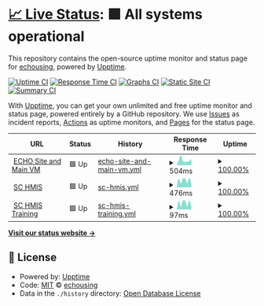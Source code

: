 # [📈 Live Status](https://status.echousing.org): <!--live status--> **🟩 All systems operational**

This repository contains the open-source uptime monitor and status page for [echousing](https://status.echousing.org), powered by [Upptime](https://github.com/upptime/upptime).

[![Uptime CI](https://github.com/echousing/status/workflows/Uptime%20CI/badge.svg)](https://github.com/echousing/status/actions?query=workflow%3A%22Uptime+CI%22)
[![Response Time CI](https://github.com/echousing/status/workflows/Response%20Time%20CI/badge.svg)](https://github.com/echousing/status/actions?query=workflow%3A%22Response+Time+CI%22)
[![Graphs CI](https://github.com/echousing/status/workflows/Graphs%20CI/badge.svg)](https://github.com/echousing/status/actions?query=workflow%3A%22Graphs+CI%22)
[![Static Site CI](https://github.com/echousing/status/workflows/Static%20Site%20CI/badge.svg)](https://github.com/echousing/status/actions?query=workflow%3A%22Static+Site+CI%22)
[![Summary CI](https://github.com/echousing/status/workflows/Summary%20CI/badge.svg)](https://github.com/echousing/status/actions?query=workflow%3A%22Summary+CI%22)

With [Upptime](https://upptime.js.org), you can get your own unlimited and free uptime monitor and status page, powered entirely by a GitHub repository. We use [Issues](https://github.com/echousing/status/issues) as incident reports, [Actions](https://github.com/echousing/status/actions) as uptime monitors, and [Pages](https://status.echousing.org) for the status page.

<!--start: status pages-->
<!-- This summary is generated by Upptime (https://github.com/upptime/upptime) -->
<!-- Do not edit this manually, your changes will be overwritten -->
<!-- prettier-ignore -->
| URL | Status | History | Response Time | Uptime |
| --- | ------ | ------- | ------------- | ------ |
| <img alt="" src="https://echousing.org/wp-content/uploads/2019/02/cropped-ECHO-SQUARE-512-new-50x50.png" height="13"> [ECHO Site and Main VM](https://echomeless.org/wp-content/uploads/echo-email-143.png) | 🟩 Up | [echo-site-and-main-vm.yml](https://github.com/echousing/status/commits/HEAD/history/echo-site-and-main-vm.yml) | <details><summary><img alt="Response time graph" src="./graphs/echo-site-and-main-vm/response-time-week.png" height="20"> 504ms</summary><br><a href="https://status.echousing.org/history/echo-site-and-main-vm"><img alt="Response time 493" src="https://img.shields.io/endpoint?url=https%3A%2F%2Fraw.githubusercontent.com%2Fechousing%2Fstatus%2FHEAD%2Fapi%2Fecho-site-and-main-vm%2Fresponse-time.json"></a><br><a href="https://status.echousing.org/history/echo-site-and-main-vm"><img alt="24-hour response time 417" src="https://img.shields.io/endpoint?url=https%3A%2F%2Fraw.githubusercontent.com%2Fechousing%2Fstatus%2FHEAD%2Fapi%2Fecho-site-and-main-vm%2Fresponse-time-day.json"></a><br><a href="https://status.echousing.org/history/echo-site-and-main-vm"><img alt="7-day response time 504" src="https://img.shields.io/endpoint?url=https%3A%2F%2Fraw.githubusercontent.com%2Fechousing%2Fstatus%2FHEAD%2Fapi%2Fecho-site-and-main-vm%2Fresponse-time-week.json"></a><br><a href="https://status.echousing.org/history/echo-site-and-main-vm"><img alt="30-day response time 580" src="https://img.shields.io/endpoint?url=https%3A%2F%2Fraw.githubusercontent.com%2Fechousing%2Fstatus%2FHEAD%2Fapi%2Fecho-site-and-main-vm%2Fresponse-time-month.json"></a><br><a href="https://status.echousing.org/history/echo-site-and-main-vm"><img alt="1-year response time 510" src="https://img.shields.io/endpoint?url=https%3A%2F%2Fraw.githubusercontent.com%2Fechousing%2Fstatus%2FHEAD%2Fapi%2Fecho-site-and-main-vm%2Fresponse-time-year.json"></a></details> | <details><summary><a href="https://status.echousing.org/history/echo-site-and-main-vm">100.00%</a></summary><a href="https://status.echousing.org/history/echo-site-and-main-vm"><img alt="All-time uptime 99.78%" src="https://img.shields.io/endpoint?url=https%3A%2F%2Fraw.githubusercontent.com%2Fechousing%2Fstatus%2FHEAD%2Fapi%2Fecho-site-and-main-vm%2Fuptime.json"></a><br><a href="https://status.echousing.org/history/echo-site-and-main-vm"><img alt="24-hour uptime 100.00%" src="https://img.shields.io/endpoint?url=https%3A%2F%2Fraw.githubusercontent.com%2Fechousing%2Fstatus%2FHEAD%2Fapi%2Fecho-site-and-main-vm%2Fuptime-day.json"></a><br><a href="https://status.echousing.org/history/echo-site-and-main-vm"><img alt="7-day uptime 100.00%" src="https://img.shields.io/endpoint?url=https%3A%2F%2Fraw.githubusercontent.com%2Fechousing%2Fstatus%2FHEAD%2Fapi%2Fecho-site-and-main-vm%2Fuptime-week.json"></a><br><a href="https://status.echousing.org/history/echo-site-and-main-vm"><img alt="30-day uptime 100.00%" src="https://img.shields.io/endpoint?url=https%3A%2F%2Fraw.githubusercontent.com%2Fechousing%2Fstatus%2FHEAD%2Fapi%2Fecho-site-and-main-vm%2Fuptime-month.json"></a><br><a href="https://status.echousing.org/history/echo-site-and-main-vm"><img alt="1-year uptime 100.00%" src="https://img.shields.io/endpoint?url=https%3A%2F%2Fraw.githubusercontent.com%2Fechousing%2Fstatus%2FHEAD%2Fapi%2Fecho-site-and-main-vm%2Fuptime-year.json"></a></details>
| <img alt="" src="https://sp5.servicept.com/sc211/com.bowmansystems.sp5.core.ServicePoint/images/favicon.ico" height="13"> [SC HMIS](https://sp5.servicept.com/sc211/com.bowmansystems.sp5.core.ServicePoint/index.html) | 🟩 Up | [sc-hmis.yml](https://github.com/echousing/status/commits/HEAD/history/sc-hmis.yml) | <details><summary><img alt="Response time graph" src="./graphs/sc-hmis/response-time-week.png" height="20"> 476ms</summary><br><a href="https://status.echousing.org/history/sc-hmis"><img alt="Response time 399" src="https://img.shields.io/endpoint?url=https%3A%2F%2Fraw.githubusercontent.com%2Fechousing%2Fstatus%2FHEAD%2Fapi%2Fsc-hmis%2Fresponse-time.json"></a><br><a href="https://status.echousing.org/history/sc-hmis"><img alt="24-hour response time 683" src="https://img.shields.io/endpoint?url=https%3A%2F%2Fraw.githubusercontent.com%2Fechousing%2Fstatus%2FHEAD%2Fapi%2Fsc-hmis%2Fresponse-time-day.json"></a><br><a href="https://status.echousing.org/history/sc-hmis"><img alt="7-day response time 476" src="https://img.shields.io/endpoint?url=https%3A%2F%2Fraw.githubusercontent.com%2Fechousing%2Fstatus%2FHEAD%2Fapi%2Fsc-hmis%2Fresponse-time-week.json"></a><br><a href="https://status.echousing.org/history/sc-hmis"><img alt="30-day response time 606" src="https://img.shields.io/endpoint?url=https%3A%2F%2Fraw.githubusercontent.com%2Fechousing%2Fstatus%2FHEAD%2Fapi%2Fsc-hmis%2Fresponse-time-month.json"></a><br><a href="https://status.echousing.org/history/sc-hmis"><img alt="1-year response time 446" src="https://img.shields.io/endpoint?url=https%3A%2F%2Fraw.githubusercontent.com%2Fechousing%2Fstatus%2FHEAD%2Fapi%2Fsc-hmis%2Fresponse-time-year.json"></a></details> | <details><summary><a href="https://status.echousing.org/history/sc-hmis">100.00%</a></summary><a href="https://status.echousing.org/history/sc-hmis"><img alt="All-time uptime 99.97%" src="https://img.shields.io/endpoint?url=https%3A%2F%2Fraw.githubusercontent.com%2Fechousing%2Fstatus%2FHEAD%2Fapi%2Fsc-hmis%2Fuptime.json"></a><br><a href="https://status.echousing.org/history/sc-hmis"><img alt="24-hour uptime 100.00%" src="https://img.shields.io/endpoint?url=https%3A%2F%2Fraw.githubusercontent.com%2Fechousing%2Fstatus%2FHEAD%2Fapi%2Fsc-hmis%2Fuptime-day.json"></a><br><a href="https://status.echousing.org/history/sc-hmis"><img alt="7-day uptime 100.00%" src="https://img.shields.io/endpoint?url=https%3A%2F%2Fraw.githubusercontent.com%2Fechousing%2Fstatus%2FHEAD%2Fapi%2Fsc-hmis%2Fuptime-week.json"></a><br><a href="https://status.echousing.org/history/sc-hmis"><img alt="30-day uptime 99.91%" src="https://img.shields.io/endpoint?url=https%3A%2F%2Fraw.githubusercontent.com%2Fechousing%2Fstatus%2FHEAD%2Fapi%2Fsc-hmis%2Fuptime-month.json"></a><br><a href="https://status.echousing.org/history/sc-hmis"><img alt="1-year uptime 99.92%" src="https://img.shields.io/endpoint?url=https%3A%2F%2Fraw.githubusercontent.com%2Fechousing%2Fstatus%2FHEAD%2Fapi%2Fsc-hmis%2Fuptime-year.json"></a></details>
| <img alt="" src="https://sp5.servicept.com/sc211/com.bowmansystems.sp5.core.ServicePoint/images/favicon.ico" height="13"> [SC HMIS Training](https://sp5.servicept.com/sc211/com.bowmansystems.sp5.core.ServicePoint/index.html) | 🟩 Up | [sc-hmis-training.yml](https://github.com/echousing/status/commits/HEAD/history/sc-hmis-training.yml) | <details><summary><img alt="Response time graph" src="./graphs/sc-hmis-training/response-time-week.png" height="20"> 97ms</summary><br><a href="https://status.echousing.org/history/sc-hmis-training"><img alt="Response time 87" src="https://img.shields.io/endpoint?url=https%3A%2F%2Fraw.githubusercontent.com%2Fechousing%2Fstatus%2FHEAD%2Fapi%2Fsc-hmis-training%2Fresponse-time.json"></a><br><a href="https://status.echousing.org/history/sc-hmis-training"><img alt="24-hour response time 134" src="https://img.shields.io/endpoint?url=https%3A%2F%2Fraw.githubusercontent.com%2Fechousing%2Fstatus%2FHEAD%2Fapi%2Fsc-hmis-training%2Fresponse-time-day.json"></a><br><a href="https://status.echousing.org/history/sc-hmis-training"><img alt="7-day response time 97" src="https://img.shields.io/endpoint?url=https%3A%2F%2Fraw.githubusercontent.com%2Fechousing%2Fstatus%2FHEAD%2Fapi%2Fsc-hmis-training%2Fresponse-time-week.json"></a><br><a href="https://status.echousing.org/history/sc-hmis-training"><img alt="30-day response time 101" src="https://img.shields.io/endpoint?url=https%3A%2F%2Fraw.githubusercontent.com%2Fechousing%2Fstatus%2FHEAD%2Fapi%2Fsc-hmis-training%2Fresponse-time-month.json"></a><br><a href="https://status.echousing.org/history/sc-hmis-training"><img alt="1-year response time 97" src="https://img.shields.io/endpoint?url=https%3A%2F%2Fraw.githubusercontent.com%2Fechousing%2Fstatus%2FHEAD%2Fapi%2Fsc-hmis-training%2Fresponse-time-year.json"></a></details> | <details><summary><a href="https://status.echousing.org/history/sc-hmis-training">100.00%</a></summary><a href="https://status.echousing.org/history/sc-hmis-training"><img alt="All-time uptime 99.97%" src="https://img.shields.io/endpoint?url=https%3A%2F%2Fraw.githubusercontent.com%2Fechousing%2Fstatus%2FHEAD%2Fapi%2Fsc-hmis-training%2Fuptime.json"></a><br><a href="https://status.echousing.org/history/sc-hmis-training"><img alt="24-hour uptime 100.00%" src="https://img.shields.io/endpoint?url=https%3A%2F%2Fraw.githubusercontent.com%2Fechousing%2Fstatus%2FHEAD%2Fapi%2Fsc-hmis-training%2Fuptime-day.json"></a><br><a href="https://status.echousing.org/history/sc-hmis-training"><img alt="7-day uptime 100.00%" src="https://img.shields.io/endpoint?url=https%3A%2F%2Fraw.githubusercontent.com%2Fechousing%2Fstatus%2FHEAD%2Fapi%2Fsc-hmis-training%2Fuptime-week.json"></a><br><a href="https://status.echousing.org/history/sc-hmis-training"><img alt="30-day uptime 99.91%" src="https://img.shields.io/endpoint?url=https%3A%2F%2Fraw.githubusercontent.com%2Fechousing%2Fstatus%2FHEAD%2Fapi%2Fsc-hmis-training%2Fuptime-month.json"></a><br><a href="https://status.echousing.org/history/sc-hmis-training"><img alt="1-year uptime 99.92%" src="https://img.shields.io/endpoint?url=https%3A%2F%2Fraw.githubusercontent.com%2Fechousing%2Fstatus%2FHEAD%2Fapi%2Fsc-hmis-training%2Fuptime-year.json"></a></details>

<!--end: status pages-->

[**Visit our status website →**](https://status.echousing.org)

## 📄 License

- Powered by: [Upptime](https://github.com/upptime/upptime)
- Code: [MIT](./LICENSE) © [echousing](https://status.echousing.org)
- Data in the `./history` directory: [Open Database License](https://opendatacommons.org/licenses/odbl/1-0/)

